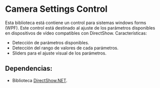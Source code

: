 Camera Settings Control
=======================
  Esta biblioteca está contiene un control para sistemas windows forms (WPF). Este control está destinado al ajuste de los parámetros disponibles en dispositivos de vídeo compatibles con DirectShow.
  Características:
  + Detección de parámetros disponibles.
  + Detección del rango de valores de cada parámetros.
  + Sliders para el ajuste visual de los parámetros.

Dependencias:
-------------
  + Biblioteca [DirectShow.NET](http://directshownet.sourceforge.net/).    
